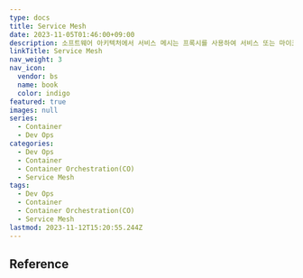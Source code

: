 ```yaml
---
type: docs
title: Service Mesh
date: 2023-11-05T01:46:00+09:00
description: 소프트웨어 아키텍처에서 서비스 메시는 프록시를 사용하여 서비스 또는 마이크로서비스 간 서비스 간 통신을 촉진하기 위한 전용 인프라 계층
linkTitle: Service Mesh
nav_weight: 3
nav_icon:
  vendor: bs
  name: book
  color: indigo
featured: true
images: null
series:
  - Container
  - Dev Ops
categories:
  - Dev Ops
  - Container
  - Container Orchestration(CO)
  - Service Mesh
tags:
  - Dev Ops
  - Container
  - Container Orchestration(CO)
  - Service Mesh
lastmod: 2023-11-12T15:20:55.244Z
---
```


## Reference
